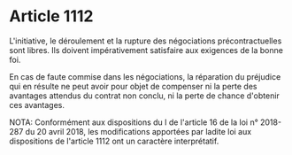 # Article 1112

L'initiative, le déroulement et la rupture des négociations précontractuelles sont libres. Ils doivent impérativement satisfaire aux exigences de la bonne foi.

En cas de faute commise dans les négociations, la réparation du préjudice qui en résulte ne peut avoir pour objet de compenser ni la perte des avantages attendus du contrat non conclu, ni la perte de chance d'obtenir ces avantages.

NOTA:
Conformément aux dispositions du I de l'article 16 de la loi n° 2018-287 du 20 avril 2018, les modifications apportées par ladite loi aux dispositions de l'article 1112 ont un caractère interprétatif.
